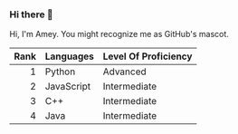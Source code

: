 ### Hi there 👋
Hi, I'm Amey. You might recognize me as GitHub's mascot.

| Rank | Languages  | Level Of Proficiency |
|-----:|------------|----------------------|
|     1| Python     |      Advanced        |
|     2| JavaScript |    Intermediate      |
|     3| C++        |    Intermediate      |
|     4| Java       |    Intermediate      |
<!--
**AmeyBhat190102/AmeyBhat190102** is a ✨ _special_ ✨ repository because its `README.md` (this file) appears on your GitHub profile.

Here are some ideas to get you started:

- 🔭 I’m currently working on ...
- 🌱 I’m currently learning ...
- 👯 I’m looking to collaborate on ...
- 🤔 I’m looking for help with ...
- 💬 Ask me about ...
- 📫 How to reach me: ...
- 😄 Pronouns: ...
- ⚡ Fun fact: ...
-->
